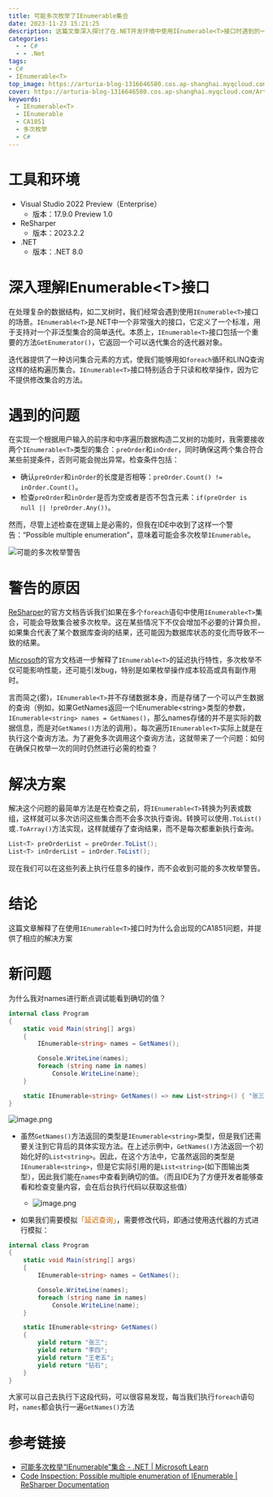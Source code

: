 ```yaml
---
title: 可能多次枚举了IEnumerable集合
date: 2023-11-23 15:21:25
description: 这篇文章深入探讨了在.NET开发环境中使用IEnumerable<T>接口时遇到的一个常见问题——可能的多次枚举警告。它详细说明了IEnumerable<T>的特性、使用场景，以及为何在特定操作如前序与中序遍历二叉树构造中可能触发这类警告。文章内还提供了有效的解决方案和相关的参考链接，帮助使用者理解和规避多次枚举导致的性能问题。
categories:
  - - C#
  - - .Net
tags: 
- C#
- IEnumerable<T>
top_image: https://arturia-blog-1316646580.cos.ap-shanghai.myqcloud.com/ArturiaBlogPicGo/202311231757974.png
cover: https://arturia-blog-1316646580.cos.ap-shanghai.myqcloud.com/ArturiaBlogPicGo/202311231757974.png
keywords:
  - IEnumerable<T>
  - IEnumerable
  - CA1851
  - 多次枚举
  - C#
---
```

# 工具和环境
- Visual Studio 2022 Preview（Enterprise）
  - 版本：17.9.0 Preview 1.0
- ReSharper
  - 版本：2023.2.2
- .NET
  - 版本：.NET 8.0

# 深入理解IEnumerable\<T>接口

在处理复杂的数据结构，如二叉树时，我们经常会遇到使用`IEnumerable<T>`接口的场景。`IEnumerable<T>`是.NET中一个非常强大的接口，它定义了一个标准，用于支持对一个非泛型集合的简单迭代。本质上，`IEnumerable<T>`接口包括一个重要的方法`GetEnumerator()`，它返回一个可以迭代集合的迭代器对象。

迭代器提供了一种访问集合元素的方式，使我们能够用如`foreach`循环和LINQ查询这样的结构遍历集合。`IEnumerable<T>`接口特别适合于只读和枚举操作，因为它不提供修改集合的方法。

# 遇到的问题

在实现一个根据用户输入的前序和中序遍历数据构造二叉树的功能时，我需要接收两个`IEnumerable<T>`类型的集合：`preOrder`和`inOrder`，同时确保这两个集合符合某些前提条件，否则可能会抛出异常。检查条件包括：

- 确认`preOrder`和`inOrder`的长度是否相等：`preOrder.Count() != inOrder.Count()`。
- 检查`preOrder`和`inOrder`是否为空或者是否不包含元素：`if(preOrder is null || !preOrder.Any())`。

然而，尽管上述检查在逻辑上是必需的，但我在IDE中收到了这样一个警告：“Possible multiple enumeration”，意味着可能会多次枚举`IEnumerable`。

![可能的多次枚举警告](https://arturia-blog-1316646580.cos.ap-shanghai.myqcloud.com/ArturiaBlogPicGo/202311231517578.png)

# 警告的原因

<a href = "https://www.jetbrains.com/help/resharper/2023.2/PossibleMultipleEnumeration.html">ReSharper</a>的官方文档告诉我们如果在多个`foreach`语句中使用`IEnumerable<T>`集合，可能会导致集合被多次枚举。这在某些情况下不仅会增加不必要的计算负担，如果集合代表了某个数据库查询的结果，还可能因为数据库状态的变化而导致不一致的结果。

<a href = "https://learn.microsoft.com/zh-cn/dotnet/fundamentals/code-analysis/quality-rules/ca1851">Microsoft</a>的官方文档进一步解释了`IEnumerable<T>`的延迟执行特性，多次枚举不仅可能影响性能，还可能引发bug，特别是如果枚举操作成本较高或具有副作用时。

言而简之(雾)，`IEnumerable<T>`并不存储数据本身，而是存储了一个可以产生数据的查询（例如，如果GetNames返回一个IEnumerable\<string>类型的参数，`IEnumerable<string> names = GetNames()`，那么names存储的并不是实际的数据信息，而是对`GetNames()`方法的调用）。每次遍历`IEnumerable<T>`实际上就是在执行这个查询方法。为了避免多次调用这个查询方法，这就带来了一个问题：如何在确保只枚举一次的同时仍然进行必需的检查？

# 解决方案

解决这个问题的最简单方法是在检查之前，将`IEnumerable<T>`转换为列表或数组，这样就可以多次访问这些集合而不会多次执行查询。转换可以使用`.ToList()`或`.ToArray()`方法实现，这样就缓存了查询结果，而不是每次都重新执行查询。

```csharp
List<T> preOrderList = preOrder.ToList();
List<T> inOrderList = inOrder.ToList();
```

现在我们可以在这些列表上执行任意多的操作，而不会收到可能的多次枚举警告。

# 结论

这篇文章解释了在使用`IEnumerable<T>`接口时为什么会出现的CA1851问题，并提供了相应的解决方案

# 新问题
为什么我对names进行断点调试能看到确切的值？
```C#
internal class Program
{
    static void Main(string[] args)
    {
        IEnumerable<string> names = GetNames();

        Console.WriteLine(names);
        foreach (string name in names)
            Console.WriteLine(name);
    }

    static IEnumerable<string> GetNames() => new List<string>() { "张三", "李四", "王五", "钻石" };
}
```
![image.png](https://arturia-blog-1316646580.cos.ap-shanghai.myqcloud.com/ArturiaBlogPicGo/202311231813338.png)
- 虽然`GetNames()`方法返回的类型是`IEnumerable<string>`类型，但是我们还需要关注到它背后的具体实现方法。在上述示例中，`GetNames()`方法返回一个初始化好的`List<string>`。因此，在这个方法中，它虽然返回的类型是`IEnumerable<string>`，但是它实际引用的是`List<string>`(如下图输出类型），因此我们能在`names`中查看到确切的值。（而且IDE为了方便开发者能够查看和检查变量内容，会在后台执行代码以获取这些值）
	- ![image.png](https://arturia-blog-1316646580.cos.ap-shanghai.myqcloud.com/ArturiaBlogPicGo/202311231824755.png)

- 如果我们需要模拟<font color = "CC6600">「延迟查询」</font>，需要修改代码，即通过使用迭代器的方式进行模拟：
```C#
internal class Program
{
    static void Main(string[] args)
    {
        IEnumerable<string> names = GetNames();

        Console.WriteLine(names);
        foreach (string name in names)
            Console.WriteLine(name);
    }

    static IEnumerable<string> GetNames()
    {
        yield return "张三";
        yield return "李四";
        yield return "王老五";
        yield return "钻石";
    }
}
```
大家可以自己去执行下这段代码，可以很容易发现，每当我们执行`foreach`语句时，`names`都会执行一遍`GetNames()`方法
# 参考链接

- [可能多次枚举“IEnumerable”集合 - .NET | Microsoft Learn](https://learn.microsoft.com/zh-cn/dotnet/fundamentals/code-analysis/quality-rules/ca1851)
- [Code Inspection: Possible multiple enumeration of IEnumerable | ReSharper Documentation](https://www.jetbrains.com/help/resharper/2023.2/PossibleMultipleEnumeration.html)